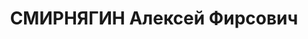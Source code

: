 ---
title: СМИРНЯГИН Алексей Фирсович
description: 'Род. в 1892, Свердловская обл., Егоршинский р-н, с. Покровское, русский.
  Проживал: Свердловская обл., Егоршинский р-н, ст. Егоршино. Ст. Егоршино, жилищная
  дистанция, плотник.

  Арестован 06.08.1937. Приговор: 23.01.1938 – 10 лет тюрьмы.'
---
